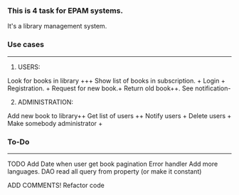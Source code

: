 ### This is 4 task for EPAM systems.

It's a library management system.

### Use cases
-------------------
1) USERS:

Look for books in library +++
Show list of books in subscription. +
Login +
Registration. +
Request for new book.+
Return old book++.
See notification-

2) ADMINISTRATION:

Add new book to library++
Get list of users ++
Notify users +
Delete users +
Make somebody administrator +

### To-Do
------------------
TODO Add Date when user get book
pagination
Error handler
Add more languages.
DAO read all query from property (or make it constant)


ADD COMMENTS!
Refactor code

